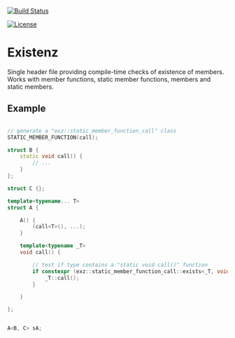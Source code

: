 [![Build Status](https://app.travis-ci.com/ThomasAUB/existenz.svg?branch=main)](https://travis-ci.com/ThomasAUB/existenz)

[![License](https://img.shields.io/github/license/ThomasAUB/Existenz.svg)](LICENSE)

# Existenz


Single header file providing compile-time checks of existence of members.
Works with member functions, static member functions, members and static members.


## Example

```cpp

// generate a "exz::static_member_function_call" class
STATIC_MEMBER_FUNCTION(call);

struct B {
    static void call() {
        // ...
    }
};

struct C {};

template<typename... T>
struct A {

    A() {
        (call<T>(), ...);
    }

    template<typename _T>
    void call() {

        // test if type contains a "static void call()" function
        if constexpr (exz::static_member_function_call::exists<_T, void, void>()) {
            _T::call();
        }

    }

};


A<B, C> sA;


```
